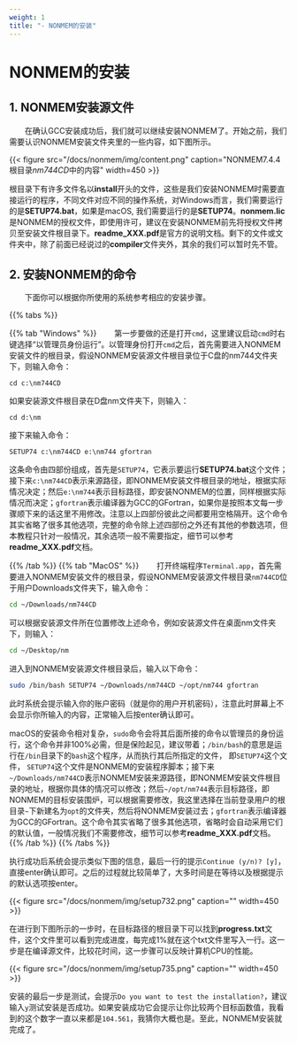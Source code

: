 ```yaml
---
weight: 1
title: "- NONMEM的安装"
---
```

<!-- <font style="font-size:2em">NONMEM的安装</font> -->
# NONMEM的安装

<!-- 我在[这里](https://tingjieguo.com/posts/nmmac/)写了一个英文版的NONMEM在Mac上安装的非常简略的教程，会佛系完善并更新中文版... -->

## 1. NONMEM安装源文件
&emsp;&emsp;在确认GCC安装成功后，我们就可以继续安装NONMEM了。开始之前，我们需要认识NONMEM安装文件夹里的一些内容，如下图所示。

{{< figure src="/docs/nonmem/img/content.png" caption="NONMEM7.4.4根目录*nm744CD*中的内容" width=450 >}}

根目录下有许多文件名以**install**开头的文件，这些是我们安装NONMEM时需要直接运行的程序，不同文件对应不同的操作系统，对Windows而言，我们需要运行的是**SETUP74.bat**，如果是macOS, 我们需要运行的是**SETUP74**。**nonmem.lic**是NONMEM的授权文件，即使用许可，建议在安装NONMEM前先将授权文件拷贝至安装文件根目录下。**readme_XXX.pdf**是官方的说明文档。剩下的文件或文件夹中，除了前面已经说过的**compiler**文件夹外，其余的我们可以暂时先不管。

## 2. 安装NONMEM的命令
&emsp;&emsp;下面你可以根据你所使用的系统参考相应的安装步骤。

{{% tabs %}}

{{% tab "Windows" %}}
&emsp;&emsp;第一步要做的还是打开`cmd`，这里建议启动`cmd`时右键选择“以管理员身份运行”。以管理身份打开`cmd`之后，首先需要进入NONMEM安装文件的根目录，假设NONMEM安装源文件根目录位于C盘的nm744文件夹下，则输入命令：

```
cd c:\nm744CD
```
如果安装源文件根目录在D盘nm文件夹下，则输入：
```
cd d:\nm
```
接下来输入命令：
```
SETUP74 c:\nm744CD e:\nm744 gfortran
```
这条命令由四部份组成，首先是`SETUP74`，它表示要运行**SETUP74.bat**这个文件；接下来`c:\nm744CD`表示来源路径，即NONMEM安装文件根目录的地址，根据实际情况决定；然后`e:\nm744`表示目标路径，即安装NONMEM的位置，同样根据实际情况而决定；`gfortran`表示编译器为GCC的GFortran，如果你是按照本文每一步骤顺下来的话这里不用修改。注意以上四部份彼此之间都要用空格隔开。这个命令其实省略了很多其他选项，完整的命令除上述四部份之外还有其他的参数选项，但本教程只针对一般情况，其余选项一般不需要指定，细节可以参考**readme_XXX.pdf**文档。

{{% /tab %}}
{{% tab "MacOS" %}} 
&emsp;&emsp;打开终端程序`Terminal.app`，首先需要进入NONMEM安装文件的根目录，假设NONMEM安装源文件根目录`nm744CD`位于用户Downloads文件夹下，输入命令：
```zsh
cd ~/Downloads/nm744CD
```
可以根据安装源文件所在位置修改上述命令，例如安装源文件在桌面nm文件夹下，则输入：
```zsh
cd ~/Desktop/nm
```
进入到NONMEM安装源文件根目录后，输入以下命令：
```zsh
sudo /bin/bash SETUP74 ~/Downloads/nm744CD ~/opt/nm744 gfortran
```
此时系统会提示输入你的账户密码（就是你的用户开机密码），注意此时屏幕上不会显示你所输入的内容，正常输入后按enter确认即可。

macOS的安装命令相对复杂，`sudo`命令会将其后面所接的命令以管理员的身份运行，这个命令并非100%必需，但是保险起见，建议带着；`/bin/bash`的意思是运行在`/bin`目录下的`bash`这个程序，从而执行其后所指定的文件， 即`SETUP74`这个文件， `SETUP74`这个文件是NONMEM的安装程序脚本；接下来`~/Downloads/nm744CD`表示NONMEM安装来源路径，即NONMEM安装文件根目录的地址，根据你具体的情况可以修改；然后`~/opt/nm744`表示目标路径，即NONMEM的目标安装围炉，可以根据需要修改，我这里选择在当前登录用户的根目录`~`下新建名为`opt`的文件夹，然后将NONMEM安装过去；`gfortran`表示编译器为GCC的GFortran。这个命令其实省略了很多其他选项，省略时会自动采用它们的默认值，一般情况我们不需要修改，细节可以参考**readme_XXX.pdf**文档。
{{% /tab %}}
{{% /tabs %}}

执行成功后系统会提示类似下图的信息，最后一行的提示`Continue (y/n)? [y]`，直接enter确认即可。之后的过程就比较简单了，大多时间是在等待以及根据提示的默认选项按enter。

{{< figure src="/docs/nonmem/img/setup732.png" caption="" width=450 >}}

在进行到下图所示的一步时，在目标路径的根目录下可以找到**progress.txt**文件，这个文件里可以看到完成进度，每完成1%就在这个txt文件里写入一行。这一步是在编译源文件，比较花时间，这一步骤可以反映计算机CPU的性能。

{{< figure src="/docs/nonmem/img/setup735.png" caption="" width=450 >}}

安装的最后一步是测试，会提示`Do you want to test the installation?`，建议输入`y`测试安装是否成功。如果安装成功它会提示让你比较两个目标函数值，我看到的这个数字一直以来都是`104.561`，我猜你大概也是。至此，NONMEM安装就完成了。